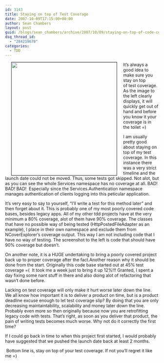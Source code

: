 ```yaml
---
id: 3143
title: Staying on top of Test Coverage
date: 2007-10-09T17:15:00+00:00
author: Sean Chambers
layout: post
guid: /blogs/sean_chambers/archive/2007/10/09/staying-on-top-of-code-coverage.aspx
dsq_thread_id:
  - "284219678"
categories:
  - TDD
---
```

<IMG height="369" hspace="20" src="http://i184.photobucket.com/albums/x270/dkode8880/coverage.jpg" width="345" align="left" border="1" />It&#8217;s always a good idea to make sure you stay on top of&nbsp;test coverage. As the image to the left clearly displays, it will quickly get out of hand and before you know it your coverage is in the toilet =)


  


I am usually pretty good about staying on top of my test coverage. In this instance there was a very strict timeline and the launch date could not be moved. Thus, some tests got skipped. Not alot, but as you can see the whole Services namespace has no coverage at all. BAD! BAD! BAD! &nbsp;Especially since the Services.Authentication namespace manages authentication of clients logging into this peticular application.


  


It&#8217;s very easy to say to yourself, &#8220;I&#8217;ll write a test for this method later&#8221; and then forget about it. This is probably one of my most poorly covered code bases, besides legacy apps. All of my other tdd projects have at the very minimum a 80% coverage, alot of them have 90% coverage. The classes that have no possible way of being tested (HttpPostedFileAdapter as an example), I place in their own namespace and exclude them from NCoverExplorer&#8217;s coverage output. This way I am not including code that I have no way of testing. The screenshot to the left is code that should have 90% coverage but doesn&#8217;t.


  


On another note, it is a HUGE undertaking to bring a poorly covered project back up to proper coverage after the fact.Another reason why it should be done from the start. Originally this code base started out at 45% test coverage =(&nbsp; It took me a week just to bring it up 12%!!! Granted, I spent a day fixing some nant stuff in there and also doing alot of refactoring that wasn&#8217;t done before.


  


Lacking on test coverage will only make it hurt worse later down the line. We all know how important it is to deliver a product on time, but is a product deadline excuse enough to let test coverage slip? By doing that you are only decreasing maintaintability, scalability and money later down the line. Probably even more so then originally because now you are retrofitting legacy code with tests. That&#8217;s right, as soon as you deliver that product, the pain of writing tests becomes much worse. Why not do it correctly the first time?


  


If I could go back in time to when this project first started, I would probably have suggested that we pushed the launch date back at least 2 months.


  


&nbsp;Bottom line is, stay on top of your test coverage. If not you&#8217;ll regret it like me =)